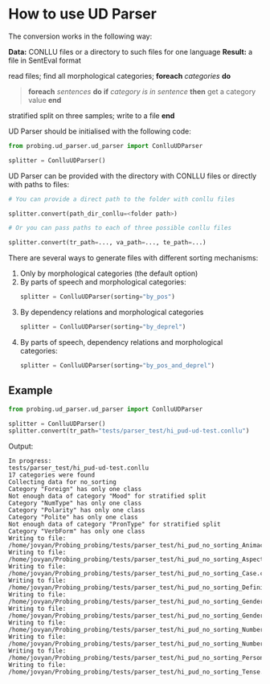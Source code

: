 # How to use UD Parser

The conversion works in the following way:

**Data:** CONLLU files or a directory to such files for one language
**Result:** a file in SentEval format

read files;
find all morphological categories;
**foreach** *categories* **do**
> **foreach** *sentences* **do**
**if** *category is in sentence* **then**
get a category value
**end**
>
stratified split on three samples;
write to a file
**end**

UD Parser should be initialised with the following code:

```python
from probing.ud_parser.ud_parser import ConlluUDParser

splitter = ConlluUDParser()
```

UD Parser can be provided with the directory with CONLLU files or directly with paths to files:
```python
# You can provide a direct path to the folder with conllu files

splitter.convert(path_dir_conllu=<folder path>)

# Or you can pass paths to each of three possible conllu files

splitter.convert(tr_path=..., va_path=..., te_path=...)
```

There are several ways to generate files with different sorting mechanisms:
1. Only by morphological categories (the default option)
2. By parts of speech and morphological categories:
    ```python
    splitter = ConlluUDParser(sorting="by_pos")
    ```
3. By dependency relations and morphological categories
    ```python
    splitter = ConlluUDParser(sorting="by_deprel")
    ```
4. By parts of speech, dependency relations and morphological categories:
    ```python
    splitter = ConlluUDParser(sorting="by_pos_and_deprel")
    ```
    
    
## Example
```python
from probing.ud_parser.ud_parser import ConlluUDParser

splitter = ConlluUDParser()
splitter.convert(tr_path="tests/parser_test/hi_pud-ud-test.conllu")
```

Output:
```
In progress:
tests/parser_test/hi_pud-ud-test.conllu
17 categories were found
Collecting data for no_sorting
Category "Foreign" has only one class
Not enough data of category "Mood" for stratified split
Category "NumType" has only one class
Category "Polarity" has only one class
Category "Polite" has only one class
Not enough data of category "PronType" for stratified split
Category "VerbForm" has only one class
Writing to file: /home/jovyan/Probing_probing/tests/parser_test/hi_pud_no_sorting_Animacy.csv
Writing to file: /home/jovyan/Probing_probing/tests/parser_test/hi_pud_no_sorting_Aspect.csv
Writing to file: /home/jovyan/Probing_probing/tests/parser_test/hi_pud_no_sorting_Case.csv
Writing to file: /home/jovyan/Probing_probing/tests/parser_test/hi_pud_no_sorting_Definite.csv
Writing to file: /home/jovyan/Probing_probing/tests/parser_test/hi_pud_no_sorting_Gender.csv
Writing to file: /home/jovyan/Probing_probing/tests/parser_test/hi_pud_no_sorting_Gender[psor].csv
Writing to file: /home/jovyan/Probing_probing/tests/parser_test/hi_pud_no_sorting_Number.csv
Writing to file: /home/jovyan/Probing_probing/tests/parser_test/hi_pud_no_sorting_Number[psor].csv
Writing to file: /home/jovyan/Probing_probing/tests/parser_test/hi_pud_no_sorting_Person.csv
Writing to file: /home/jovyan/Probing_probing/tests/parser_test/hi_pud_no_sorting_Tense.csv
```


